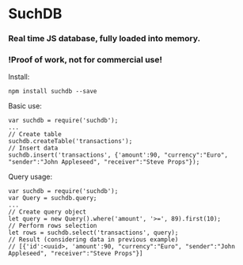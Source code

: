 # SuchDB
### Real time JS database, fully loaded into memory.
### !Proof of work, not for commercial use!
Install:
```
npm install suchdb --save
```

Basic use:
```
var suchdb = require('suchdb');
...
// Create table
suchdb.createTable('transactions');
// Insert data
suchdb.insert('transactions', {'amount':90, "currency":"Euro", "sender":"John Appleseed", "receiver":"Steve Props"});
```
Query usage:
```
var suchdb = require('suchdb');
var Query = suchdb.query;
...
// Create query object
let query = new Query().where('amount', '>=', 89).first(10);
// Perform rows selection
let rows = suchdb.select('transactions', query);
// Result (considering data in previous example)
// [{'id':<uuid>, 'amount':90, "currency":"Euro", "sender":"John Appleseed", "receiver":"Steve Props"}]
```
